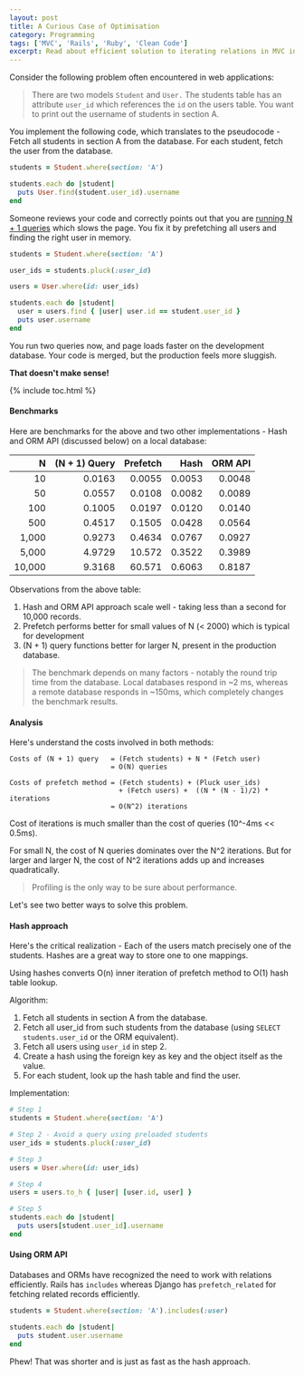 ```yaml
---
layout: post
title: A Curious Case of Optimisation
category: Programming
tags: ['MVC', 'Rails', 'Ruby', 'Clean Code']
excerpt: Read about efficient solution to iterating relations in MVC including benchmarks!
---
```


Consider the following problem often encountered in web applications:

> There are two models `Student` and `User.` The students table has an attribute `user_id` which references the `id` on the users table. You want to print out the username of students in section A.

You implement the following code, which translates to the pseudocode - Fetch all students in section A from the database. For each student, fetch the user from the database.

```ruby
students = Student.where(section: 'A')

students.each do |student|
  puts User.find(student.user_id).username
end
```

Someone reviews your code and correctly points out that you are [running N + 1 queries](https://medium.com/@bretdoucette/n-1-queries-and-how-to-avoid-them-a12f02345be5) which slows the page. You fix it by prefetching all users and finding the right user in memory.

```ruby
students = Student.where(section: 'A')

user_ids = students.pluck(:user_id)

users = User.where(id: user_ids)

students.each do |student|
  user = users.find { |user| user.id == student.user_id }
  puts user.username
end
```

You run two queries now, and page loads faster on the development database. Your code is merged, but the production feels more sluggish.

**That doesn't make sense!**

{% include toc.html %}

#### Benchmarks

Here are benchmarks for the above and two other implementations - Hash and ORM API (discussed below) on a local database:

| N      | (N + 1) Query     | Prefetch | Hash   | ORM API |
| ------:| -----------------:| --------:| -----: | -------:|
| 10     | 0.0163            | 0.0055   | 0.0053 | 0.0048  |
| 50     | 0.0557            | 0.0108   | 0.0082 | 0.0089  |
| 100    | 0.1005            | 0.0197   | 0.0120 | 0.0140  |
| 500    | 0.4517            | 0.1505   | 0.0428 | 0.0564  |
| 1,000  | 0.9273            | 0.4634   | 0.0767 | 0.0927  |
| 5,000  | 4.9729            | 10.572   | 0.3522 | 0.3989  |
| 10,000 | 9.3168            | 60.571   | 0.6063 | 0.8187  |

Observations from the above table:
1. Hash and ORM API approach scale well - taking less than a second for 10,000 records.
2. Prefetch performs better for small values of N (< 2000) which is typical for development 
3. (N + 1) query functions better for larger N, present in the production database.

> The benchmark depends on many factors - notably the round trip time from the database. Local databases respond in ~2 ms, whereas a remote database responds in ~150ms, which completely changes the benchmark results.

#### Analysis

Here's understand the costs involved in both methods:

```
Costs of (N + 1) query   = (Fetch students) + N * (Fetch user)
                         = O(N) queries
```

```
Costs of prefetch method = (Fetch students) + (Pluck user_ids) 
                           + (Fetch users) +  ((N * (N - 1)/2) * iterations
                         = O(N^2) iterations
```

Cost of iterations is much smaller than the cost of queries (10^-4ms << 0.5ms).

For small N, the cost of N queries dominates over the N^2 iterations. But for larger and larger N, the cost of N^2 iterations adds up and increases quadratically.

> Profiling is the only way to be sure about performance.

Let's see two better ways to solve this problem.

#### Hash approach

Here's the critical realization - Each of the users match precisely one of the students. Hashes are a great way to store one to one mappings. 

Using hashes converts O(n) inner iteration of prefetch method to O(1) hash table lookup.

Algorithm:
1. Fetch all students in section A from the database.
2. Fetch all user_id from such students from the database (using `SELECT students.user_id` or the ORM equivalent).
3. Fetch all users using `user_id` in step 2.
4. Create a hash using the foreign key as key and the object itself as the value.
5. For each student, look up the hash table and find the user.

Implementation: 
```ruby
# Step 1
students = Student.where(section: 'A')

# Step 2 - Avoid a query using preloaded students
user_ids = students.pluck(:user_id)

# Step 3
users = User.where(id: user_ids)

# Step 4
users = users.to_h { |user| [user.id, user] }

# Step 5
students.each do |student|
  puts users[student.user_id].username
end
```

#### Using ORM API

Databases and ORMs have recognized the need to work with relations efficiently. Rails has `includes` whereas Django has `prefetch_related` for fetching related records efficiently.

```ruby
students = Student.where(section: 'A').includes(:user)

students.each do |student|
  puts student.user.username
end
```

Phew! That was shorter and is just as fast as the hash approach.
